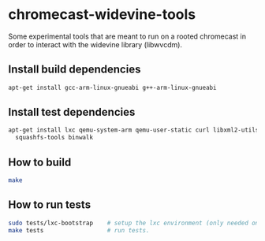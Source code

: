 chromecast-widevine-tools
=========================

Some experimental tools that are meant to run on a rooted chromecast in order to interact with the widevine library (libwvcdm).

Install build dependencies
--------------------------
```bash
apt-get install gcc-arm-linux-gnueabi g++-arm-linux-gnueabi
```

Install test dependencies
-------------------------
```bash
apt-get install lxc qemu-system-arm qemu-user-static curl libxml2-utils \
  squashfs-tools binwalk
```

How to build
------------
```bash
make
```

How to run tests
----------------
```bash
sudo tests/lxc-bootstrap    # setup the lxc environment (only needed once; this will take a while).
make tests                  # run tests.
```
